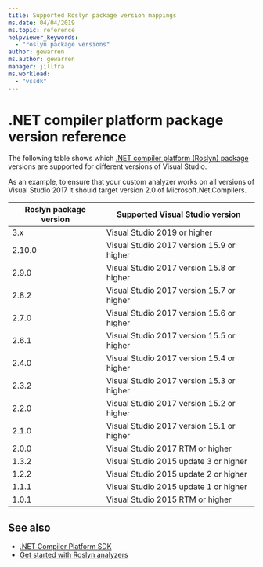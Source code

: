 ```yaml
---
title: Supported Roslyn package version mappings
ms.date: 04/04/2019
ms.topic: reference
helpviewer_keywords:
  - "roslyn package versions"
author: gewarren
ms.author: gewarren
manager: jillfra
ms.workload:
  - "vssdk"
---
```

# .NET compiler platform package version reference

The following table shows which [.NET compiler platform (Roslyn) package](https://www.nuget.org/packages/Microsoft.Net.Compilers/) versions are supported for different versions of Visual Studio.

As an example, to ensure that your custom analyzer works on all versions of Visual Studio 2017 it should target version 2.0 of Microsoft.Net.Compilers.

| Roslyn package version | Supported Visual Studio version |
| - | - |
| 3.x | Visual Studio 2019 or higher |
| 2.10.0 | Visual Studio 2017 version 15.9 or higher |
| 2.9.0 | Visual Studio 2017 version 15.8 or higher |
| 2.8.2 | Visual Studio 2017 version 15.7 or higher |
| 2.7.0 | Visual Studio 2017 version 15.6 or higher |
| 2.6.1 | Visual Studio 2017 version 15.5 or higher |
| 2.4.0 | Visual Studio 2017 version 15.4 or higher |
| 2.3.2 | Visual Studio 2017 version 15.3 or higher |
| 2.2.0 | Visual Studio 2017 version 15.2 or higher |
| 2.1.0 | Visual Studio 2017 version 15.1 or higher |
| 2.0.0 | Visual Studio 2017 RTM or higher |
| 1.3.2 | Visual Studio 2015 update 3 or higher |
| 1.2.2 | Visual Studio 2015 update 2 or higher |
| 1.1.1 | Visual Studio 2015 update 1 or higher |
| 1.0.1 | Visual Studio 2015 RTM or higher |

## See also

- [.NET Compiler Platform SDK](/dotnet/csharp/roslyn-sdk/)
- [Get started with Roslyn analyzers](getting-started-with-roslyn-analyzers.md)
